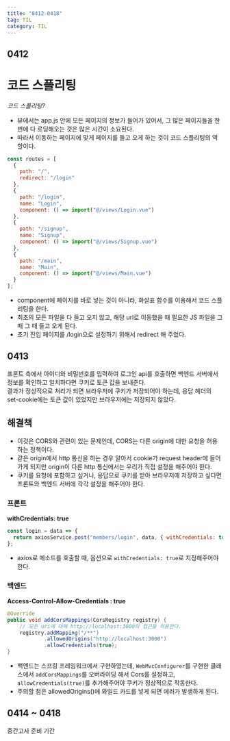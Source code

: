 ```yaml
---
title: "0412-0418"
tag: TIL
category: TIL
---
```

## 0412
# 코드 스플리팅


*코드 스플리팅?*
* 뷰에서는 app.js 안에 모든 페이지의 정보가 들어가 있어서, 그 많은 페이지들을 한 번에 다 로딩해오는 것은 많은 시간이 소요된다.
* 따라서 이동하는 페이지에 맞게 페이지를 들고 오게 하는 것이 코드 스플리팅의 역할이다.

```javascript
const routes = [
  {
    path: "/",
    redirect: "/login"
  },
  {
    path: "/login",
    name: "Login",
    component: () => import("@/views/Login.vue")
  },
  {
    path: "/signup",
    name: "Signup",
    component: () => import("@/views/Signup.vue")
  },
  {
    path: "/main",
    name: "Main",
    component: () => import("@/views/Main.vue")
  }
];
```

* component에 페이지를 바로 넣는 것이 아니라, 화살표 함수를 이용해서 코드 스플리팅을 한다.
* 최초의 모든 파일을 다 들고 오지 않고, 해당 url로 이동했을 때 필요한 JS 파일을 그 때 그 때 들고 오게 된다.
* 초기 진입 페이지를 /login으로 설정하기 위해서 redirect 해 주었다.

## 0413
프론트 측에서 아이디와 비밀번호를 입력하여 로그인 api를 호출하면 백엔드 서버에서 정보를 확인하고 일치하다면 쿠키로 토큰 값을 보내준다.  
결과가 정상적으로 처리가 되면 브라우저에 쿠키가 저장되어야 하는데, 응답 헤더의 set-cookie에는 토큰 값이 있었지만 브라우저에는 저장되지 않았다.

## 해결책
* 이것은 CORS와 관련이 있는 문제인데, CORS는 다른 origin에 대한 요청을 허용하는 정책이다.
* 같은 origin에서 http 통신을 하는 경우 알아서 cookie가 request header에 들어가게 되지만 origin이 다른 http 통신에서는 우리가 직접 설정을 해주어야 한다.
* 쿠키를 요청에 포함하고 싶거나, 응답으로 쿠키를 받아 브라우저에 저장하고 싶다면 프론트와 백엔드 서버에 각각 설정을 해주어야 한다.

### 프론트
**withCredentials: true**
```javascript
const login = data => {
  return axiosService.post("members/login", data, { withCredentials: true });
};
```
* axios로 메소드를 호출할 때, 옵션으로 `withCredentials: true`로 지정해주어야 한다.

### 백엔드
**Access-Control-Allow-Credentials : true**

```java
@Override
public void addCorsMappings(CorsRegistry registry) {
    // 모든 uri에 대해 http://localhost:3000의 접근을 허용한다.
    registry.addMapping("/**")
            .allowedOrigins("http://localhost:3000")
            .allowCredentials(true);
}
```
* 백엔드는 스프링 프레임워크에서 구현하였는데, `WebMvcConfigurer`를 구현한 클래스에서 `addCorsMappings`를 오버라이딩 해서 Cors를 설정하고, `allowCredentials(true)`를 추가해주어야 쿠키가 정상적으로 작동한다.
* 주의할 점은 allowedOrigins()에 와일드 카드를 넣게 되면 에러가 발생하게 된다.

## 0414 ~ 0418
중간고사 준비 기간